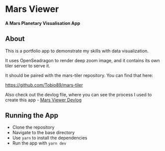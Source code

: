 # Mars Viewer

#### A Mars Planetary Visualisation App

## About

This is a portfolio app to demonstrate my skills with data visualization.

It uses OpenSeadragon to render deep zoom image, and it contains its own tiler server to serve it.

It should be paired with the mars-tiler repository. You can find that here:

https://github.com/Tobio89/mars-tiler

Also check out the devlog file, where you can see the process I used to create this app - [Mars Viewer Devlog](devlog.md)

## Running the App

- Clone the repository
- Navigate to the base directory
- Use `yarn` to install the dependencies
- Run the app with `yarn dev`

